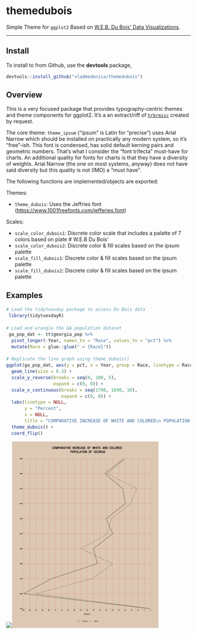 # themedubois

Simple Theme for `ggplot2` Based on [W.E.B. Du Bois' Data Visualizations](https://www.smithsonianmag.com/history/first-time-together-and-color-book-displays-web-du-bois-visionary-infographics-180970826/).

-----
## Install 

To install to from Github, use the **devtools** package,

```r
devtools::install_github("vladmedenica/themedubois")
```
## Overview

This is a very focused package that provides typography-centric themes
and theme components for ggplot2. It’s a an extract/riff of
[`hrbrmisc`](https://github.com/hrbrmstr/hrbrmisc) created by request.

The core theme: `theme_ipsum` (“ipsum” is Latin for “precise”) uses
Arial Narrow which should be installed on practically any modern system,
so it’s “free”-ish. This font is condensed, has solid default kerning
pairs and geometric numbers. That’s what I consider the “font trifecta”
must-have for charts. An additional quality for fonts for charts is that
they have a diversity of weights. Arial Narrow (the one on most systems,
anyway) does not have said diversity but this quality is not (IMO) a
“must have”.

The following functions are implemented/objects are exported:

Themes:

  - `theme_dubois`: Uses the Jeffries font (https://www.1001freefonts.com/jefferies.font)

Scales:

  - `scale_color_dubois1`: Discrete color scale that includes a palatte of 7 colors based on plate # W.E.B Du Bois' 
  - `scale_color_dubois2`: Discrete color & fill scales based on the ipsum
    palette
  - `scale_fill_dubois1`: Discrete color & fill scales based on the ipsum
    palette
  - `scale_fill_dubois2`: Discrete color & fill scales based on the ipsum
    palette
 
 ## Examples
 
```r
# Load the tidytuesday package to access Du Bois data
 library(tidytuesdayR)
 
# Load and wrangle the GA population dataset
 ga_pop_dat <- tt$georgia_pop %>% 
  pivot_longer(-Year, names_to = "Race", values_to = "pct") %>% 
  mutate(Race = glue::glue(" = {Race}"))

# Replicate the line graph using theme_dubois()
ggplot(ga_pop_dat, aes(y = pct, x = Year, group = Race, linetype = Race)) +
  geom_line(size = 0.5) +
  scale_y_reverse(breaks = seq(0, 100, 5),
                  expand = c(0, 0)) +
  scale_x_continuous(breaks = seq(1790, 1890, 10),
                     expand = c(0, 0)) +
  labs(linetype = NULL,
       y = "Percent",
       x = NULL,
       title = "COMPARATIVE INCREASE OF WHITE AND COLORED\n POPULATION OF GEORGIA") +
  theme_dubois() + 
  coord_flip()
```
<img src="https://github.com/ajstarks/dubois-data-portraits/blob/master/challenge/challenge01/original-plate-07.jpg?raw=true" width="400"><img src="man/figures/ga_plot.png" width="400">
